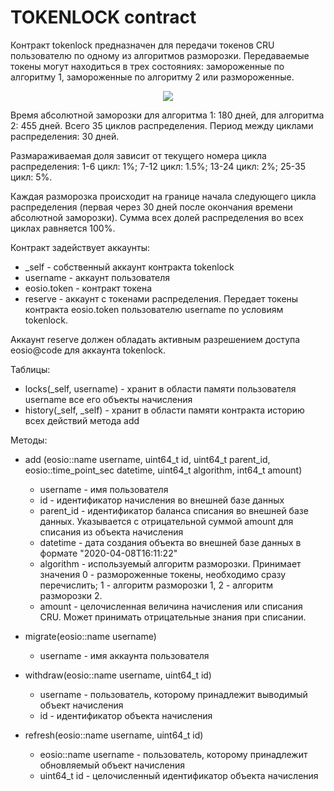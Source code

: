# TOKENLOCK contract
    
  Контракт tokenlock предназначен для передачи токенов CRU пользователю по одному из алгоритмов разморозки.
  Передаваемые токены могут находиться в трех состояниях: замороженные по алгоритму 1, замороженные по алгоритму 2 или размороженные. 
  
<p align="center">
  <img src="https://github.com/Stanum-CryptoUnit/tokenlock/blob/master/alg.jpg"/>
</p>
  
  Время абсолютной заморозки для алгоритма 1: 180 дней, для алгоритма 2: 455 дней. 
  Всего 35 циклов распределения. 
  Период между циклами распределения: 30 дней.

  Размараживаемая доля зависит от текущего номера цикла распределения:
        1-6 цикл: 1%;
        7-12 цикл: 1.5%;
        13-24 цикл: 2%;
        25-35 цикл: 5%.

  Каждая разморозка происходит на границе начала следующего цикла распределения (первая через 30 дней после окончания времени абсолютной заморозки). Сумма всех долей распределения во всех циклах равняется 100%.
  
  Контракт задействует аккаунты:
  - _self - собственный аккаунт контракта tokenlock
  - username - аккаунт пользователя
  - eosio.token - контракт токена 
  -  reserve - аккаунт с токенами распределения. Передает токены контракта eosio.token пользователю username по условиям tokenlock.
  
  Аккаунт reserve должен обладать активным разрешением доступа eosio@code для аккаунта tokenlock.
  
  Таблицы:
   - locks(_self, username) - хранит в области памяти пользователя username все его объекты начисления
   - history(_self, _self) - хранит в области памяти контракта историю всех действий метода add   
  
  
  Методы:
   - add (eosio::name username, uint64_t id, uint64_t parent_id, eosio::time_point_sec datetime, uint64_t algorithm, int64_t amount)
      - username - имя пользователя
      - id - идентификатор начисления во внешней базе данных
      - parent_id - идентификатор баланса списания во внешней базе данных. Указывается с отрицательной суммой amount для списания из объекта начисления
      - datetime - дата создания объекта во внешней базе данных в формате "2020-04-08T16:11:22"
      - algorithm - используемый алгоритм разморозки. Принимает значения 0 - размороженные токены, необходимо сразу перечислить; 1 - алгоритм разморозки 1, 2 - алгоритм разморозки 2.
      - amount - целочисленная величина начисления или списания CRU. Может принимать отрицательные знания при списании. 
    
   - migrate(eosio::name username)
      - username - имя аккаунта пользователя
   
   - withdraw(eosio::name username, uint64_t id)
      - username - пользователь, которому принадлежит выводимый объект начисления
      - id - идентификатор объекта начисления   

   - refresh(eosio::name username, uint64_t id)
      - eosio::name username - пользователь, которому принадлежит обновляемый объект начисления
      - uint64_t id - целочисленный идентификатор объекта начисления
      